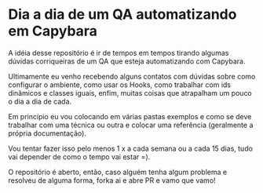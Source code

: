 # Dia a dia de um QA automatizando em Capybara

A idéia desse repositório é ir de tempos em tempos tirando algumas dúvidas corriqueiras de um QA que esteja automatizando com Capybara.

Ultimamente eu venho recebendo alguns contatos com dúvidas sobre como configurar o ambiente, como usar os Hooks, como trabalhar com ids dinâmicos e classes iguais, enfim, muitas coisas que atrapalham um pouco o dia a dia de cada.

Em princípio eu vou colocando em várias pastas exemplos e como se deve trabalhar com uma técnica ou outra e colocar uma referência (geralmente a própria documentação).

Vou tentar fazer isso pelo menos 1 x a cada semana ou a cada 15 dias, tudo vai depender de como o tempo vai estar =).

O repositório é aberto, então, caso alguém tenha algum problema e resolveu de alguma forma, forka ai e abre PR e vamo que vamo!
